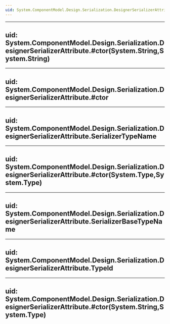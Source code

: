 ```yaml
---
uid: System.ComponentModel.Design.Serialization.DesignerSerializerAttribute
---
```


---
uid: System.ComponentModel.Design.Serialization.DesignerSerializerAttribute.#ctor(System.String,System.String)
---

---
uid: System.ComponentModel.Design.Serialization.DesignerSerializerAttribute.#ctor
---

---
uid: System.ComponentModel.Design.Serialization.DesignerSerializerAttribute.SerializerTypeName
---

---
uid: System.ComponentModel.Design.Serialization.DesignerSerializerAttribute.#ctor(System.Type,System.Type)
---

---
uid: System.ComponentModel.Design.Serialization.DesignerSerializerAttribute.SerializerBaseTypeName
---

---
uid: System.ComponentModel.Design.Serialization.DesignerSerializerAttribute.TypeId
---

---
uid: System.ComponentModel.Design.Serialization.DesignerSerializerAttribute.#ctor(System.String,System.Type)
---
